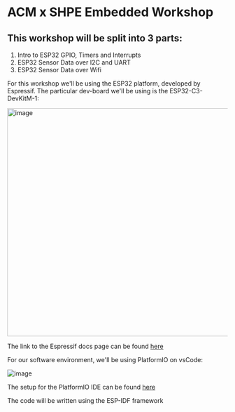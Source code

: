 # ACM x SHPE Embedded Workshop
## This workshop will be split into 3 parts:
1. Intro to ESP32 GPIO, Timers and Interrupts
2. ESP32 Sensor Data over I2C and UART
3. ESP32 Sensor Data over Wifi

For this workshop we'll be using the ESP32 platform, developed by Espressif. The particular dev-board we'll be using is the ESP32-C3-DevKitM-1:

<img width="520" alt="image" src="https://github.com/Ucfacm/embedded_workshop/assets/112581413/6f0eb0c6-8dc5-48f5-9d4b-5df5b3b3108e">

The link to the Espressif docs page can be found [here](https://docs.espressif.com/projects/esp-idf/en/latest/esp32c3/hw-reference/esp32c3/user-guide-devkitm-1.html)

For our software environment, we'll be using PlatformIO on vsCode:

![image](https://github.com/Ucfacm/embedded_workshop/assets/112581413/3315184f-d646-4920-a71b-bb98de3cef34)

The setup for the PlatformIO IDE can be found [here](https://platformio.org/install/ide?install=vscode)

The code will be written using the ESP-IDF framework
